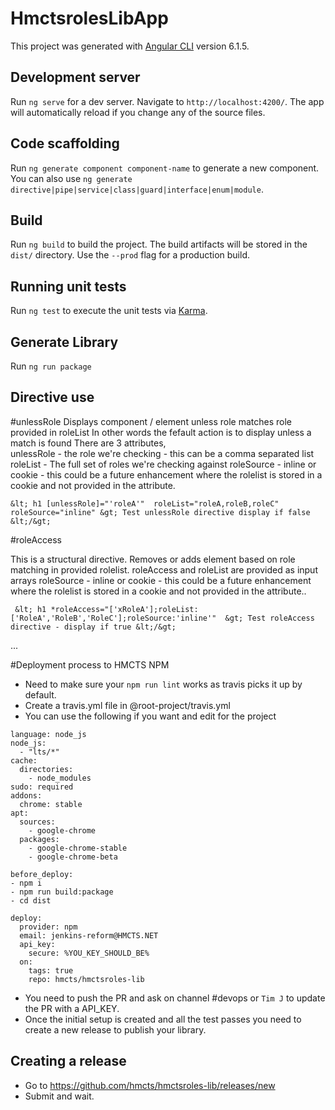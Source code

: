 # HmctsrolesLibApp

This project was generated with [Angular CLI](https://github.com/angular/angular-cli) version 6.1.5.

## Development server

Run `ng serve` for a dev server. Navigate to `http://localhost:4200/`. The app will automatically reload if you change any of the source files.

## Code scaffolding

Run `ng generate component component-name` to generate a new component. You can also use `ng generate directive|pipe|service|class|guard|interface|enum|module`.

## Build

Run `ng build` to build the project. The build artifacts will be stored in the `dist/` directory. Use the `--prod` flag for a production build.

## Running unit tests

Run `ng test` to execute the unit tests via [Karma](https://karma-runner.github.io).


## Generate Library

Run `ng run package`



## Directive use
#unlessRole
Displays component / element unless role matches role provided in roleList
In other words the fefault action is to display unless a match is found
There are 3 attributes,  
unlessRole - the role we're checking - this can be a comma separated list
roleList - The full set of roles we're checking against
roleSource  - inline or cookie - this could be a future enhancement where the rolelist is stored in a cookie and not provided in the attribute.



``
&lt; h1 [unlessRole]="'roleA'"  roleList="roleA,roleB,roleC" roleSource="inline" &gt; Test unlessRole directive display if false &lt;/&gt;
``



#roleAccess

This is a structural directive.
Removes or adds element based on role matching in provided rolelist.
roleAccess and roleList are provided as input arrays
roleSource  - inline or cookie - this could be a future enhancement where the rolelist is stored in a cookie and not provided in the attribute..

``
&lt; h1 *roleAccess="['xRoleA'];roleList:['RoleA','RoleB','RoleC'];roleSource:'inline'"  &gt; Test roleAccess directive - display if true &lt;/&gt;``

...


#Deployment process to HMCTS NPM
- Need to make sure your `npm run lint`  works as travis picks it up by default.
- Create a travis.yml file in @root-project/travis.yml
- You can use the following if you want and edit for the project

```
language: node_js
node_js:
  - "lts/*"
cache:
  directories:
    - node_modules
sudo: required
addons:
  chrome: stable
apt:
  sources:
    - google-chrome
  packages:
    - google-chrome-stable
    - google-chrome-beta

before_deploy:
- npm i
- npm run build:package
- cd dist

deploy:
  provider: npm
  email: jenkins-reform@HMCTS.NET
  api_key:
    secure: %YOU_KEY_SHOULD_BE%
  on:
    tags: true
    repo: hmcts/hmctsroles-lib
```

- You need to push the PR and ask on channel #devops or `Tim J` to update the PR with a API_KEY.
- Once the initial setup is created and all the test passes you need to create a new release to publish your library.

## Creating a release
- Go to https://github.com/hmcts/hmctsroles-lib/releases/new
- Submit and wait.


